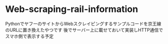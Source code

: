 # Web-scraping-rail-information
PythonでヤフーのサイトからWebスクレイピングするサンプルコードを京王線のURLに置き換えたやつです
後でサーバー上に載せておいて実装しHTTP通信でスマホ側で表示する予定
